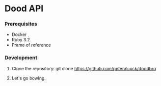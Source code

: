 # Dood API

### Prerequisites
- Docker
- Ruby 3.2
- Frame of reference

### Development
1. Clone the repository:
   git clone https://github.com/peteralcock/doodbro
   
3. Let's go bowlng.
